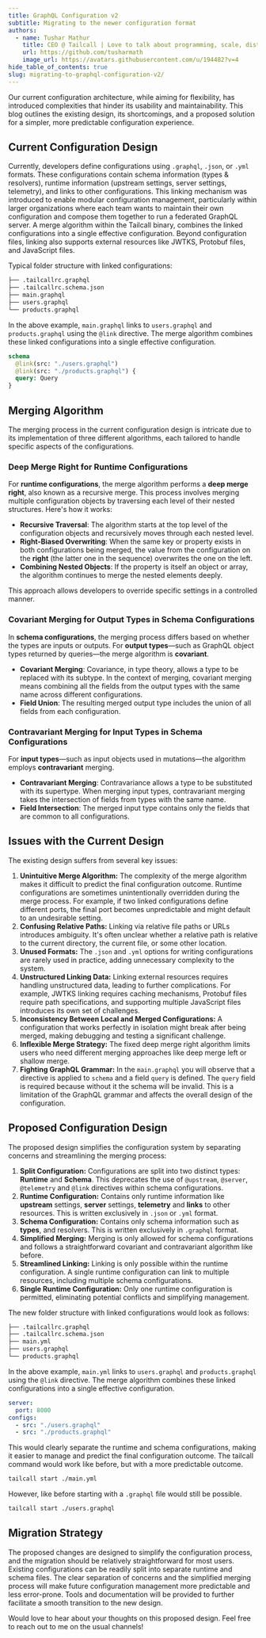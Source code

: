 ```yaml
---
title: GraphQL Configuration v2
subtitle: Migrating to the newer configuration format
authors:
  - name: Tushar Mathur
    title: CEO @ Tailcall | Love to talk about programming, scale, distributed systems and building high performance systems.
    url: https://github.com/tusharmath
    image_url: https://avatars.githubusercontent.com/u/194482?v=4
hide_table_of_contents: true
slug: migrating-to-graphql-configuration-v2/
---
```


Our current configuration architecture, while aiming for flexibility, has introduced complexities that hinder its usability and maintainability. This blog outlines the existing design, its shortcomings, and a proposed solution for a simpler, more predictable configuration experience.

## Current Configuration Design

Currently, developers define configurations using `.graphql`, `.json`, or `.yml` formats. These configurations contain schema information (types & resolvers), runtime information (upstream settings, server settings, telemetry), and links to other configurations. This linking mechanism was introduced to enable modular configuration management, particularly within larger organizations where each team wants to maintain their own configuration and compose them together to run a federated GraphQL server. A merge algorithm within the Tailcall binary, combines the linked configurations into a single effective configuration. Beyond configuration files, linking also supports external resources like JWTKS, Protobuf files, and JavaScript files.

Typical folder structure with linked configurations:

```bash title="Current Folder Structure"
├── .tailcallrc.graphql
├── .tailcallrc.schema.json
├── main.graphql
├── users.graphql
└── products.graphql
```

In the above example, `main.graphql` links to `users.graphql` and `products.graphql` using the `@link` directive. The merge algorithm combines these linked configurations into a single effective configuration.

```graphql title="main.graphql" showLineNumbers
schema
  @link(src: "./users.graphql")
  @link(src: "./products.graphql") {
  query: Query
}
```

## Merging Algorithm

The merging process in the current configuration design is intricate due to its implementation of three different algorithms, each tailored to handle specific aspects of the configurations.

### Deep Merge Right for Runtime Configurations

For **runtime configurations**, the merge algorithm performs a **deep merge right**, also known as a recursive merge. This process involves merging multiple configuration objects by traversing each level of their nested structures. Here's how it works:

- **Recursive Traversal**: The algorithm starts at the top level of the configuration objects and recursively moves through each nested level.
- **Right-Biased Overwriting**: When the same key or property exists in both configurations being merged, the value from the configuration on the **right** (the latter one in the sequence) overwrites the one on the left.
- **Combining Nested Objects**: If the property is itself an object or array, the algorithm continues to merge the nested elements deeply.

This approach allows developers to override specific settings in a controlled manner.

### Covariant Merging for Output Types in Schema Configurations

In **schema configurations**, the merging process differs based on whether the types are inputs or outputs. For **output types**—such as GraphQL object types returned by queries—the merge algorithm is **covariant**.

- **Covariant Merging**: Covariance, in type theory, allows a type to be replaced with its subtype. In the context of merging, covariant merging means combining all the fields from the output types with the same name across different configurations.
- **Field Union**: The resulting merged output type includes the union of all fields from each configuration.

### Contravariant Merging for Input Types in Schema Configurations

For **input types**—such as input objects used in mutations—the algorithm employs **contravariant** merging.

- **Contravariant Merging**: Contravariance allows a type to be substituted with its supertype. When merging input types, contravariant merging takes the intersection of fields from types with the same name.
- **Field Intersection**: The merged input type contains only the fields that are common to all configurations.

## Issues with the Current Design

The existing design suffers from several key issues:

1. **Unintuitive Merge Algorithm:** The complexity of the merge algorithm makes it difficult to predict the final configuration outcome. Runtime configurations are sometimes unintentionally overridden during the merge process. For example, if two linked configurations define different ports, the final port becomes unpredictable and might default to an undesirable setting.
2. **Confusing Relative Paths:** Linking via relative file paths or URLs introduces ambiguity. It's often unclear whether a relative path is relative to the current directory, the current file, or some other location.
3. **Unused Formats:** The `.json` and `.yml` options for writing configurations are rarely used in practice, adding unnecessary complexity to the system.
4. **Unstructured Linking Data:** Linking external resources requires handling unstructured data, leading to further complications. For example, JWTKS linking requires caching mechanisms, Protobuf files require path specifications, and supporting multiple JavaScript files introduces its own set of challenges.
5. **Inconsistency Between Local and Merged Configurations:** A configuration that works perfectly in isolation might break after being merged, making debugging and testing a significant challenge.
6. **Inflexible Merge Strategy:** The fixed deep merge right algorithm limits users who need different merging approaches like deep merge left or shallow merge.
7. **Fighting GraphQL Grammar:** In the `main.graphql` you will observe that a directive is applied to `schema` and a field `query` is defined. The `query` field is required because without it the schema will be invalid. This is a limitation of the GraphQL grammar and affects the overall design of the configuration.

## Proposed Configuration Design

The proposed design simplifies the configuration system by separating concerns and streamlining the merging process:

1. **Split Configuration:** Configurations are split into two distinct types: **Runtime** and **Schema**. This deprecates the use of `@upstream`, `@server`, `@telemetry` and `@link` directives within schema configurations.
2. **Runtime Configuration:** Contains only runtime information like **upstream** settings, **server** settings, **telemetry** and **links** to other resources. This is written exclusively in `.json` or `.yml` format.
3. **Schema Configuration:** Contains only schema information such as **types**, and resolvers. This is written exclusively in `.graphql` format.
4. **Simplified Merging:** Merging is only allowed for schema configurations and follows a straightforward covariant and contravariant algorithm like before.
5. **Streamlined Linking:** Linking is only possible within the runtime configuration. A single runtime configuration can link to multiple resources, including multiple schema configurations.
6. **Single Runtime Configuration:** Only one runtime configuration is permitted, eliminating potential conflicts and simplifying management.

The new folder structure with linked configurations would look as follows:

```bash title="New Folder Structure"
├── .tailcallrc.graphql
├── .tailcallrc.schema.json
├── main.yml
├── users.graphql
└── products.graphql
```

In the above example, `main.yml` links to `users.graphql` and `products.graphql` using the `@link` directive. The merge algorithm combines these linked configurations into a single effective configuration.

```yml title="main.yml" showLineNumbers
server:
  port: 8000
configs:
  - src: "./users.graphql"
  - src: "./products.graphql"
```

This would clearly separate the runtime and schema configurations, making it easier to manage and predict the final configuration outcome. The tailcall command would work like before, but with a more predictable outcome.

```bash title="Command"
tailcall start ./main.yml
```

However, like before starting with a `.graphql` file would still be possible.

```bash title="Command"
tailcall start ./users.graphql
```

## Migration Strategy

The proposed changes are designed to simplify the configuration process, and the migration should be relatively straightforward for most users. Existing configurations can be readily split into separate runtime and schema files. The clear separation of concerns and the simplified merging process will make future configuration management more predictable and less error-prone. Tools and documentation will be provided to further facilitate a smooth transition to the new design.

Would love to hear about your thoughts on this proposed design. Feel free to reach out to me on the usual channels!
